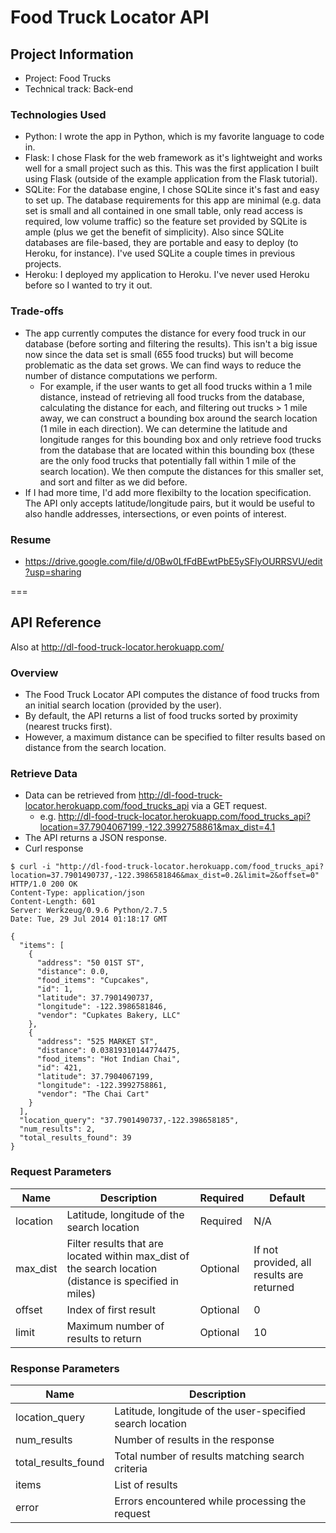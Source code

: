 Food Truck Locator API
===

## Project Information
* Project: Food Trucks
* Technical track: Back-end

### Technologies Used
* Python: I wrote the app in Python, which is my favorite language to code in.
* Flask: I chose Flask for the web framework as it's lightweight and works well for a small project such as this. This was the first application I built using Flask (outside of the example application from the Flask tutorial).
* SQLite: For the database engine, I chose SQLite since it's fast and easy to set up. The database requirements for this app are minimal (e.g. data set is small and all contained in one small table, only read access is required, low volume traffic) so the feature set provided by SQLite is ample (plus we get the benefit of simplicity). Also since SQLite databases are file-based, they are portable and easy to deploy (to Heroku, for instance). I've used SQLite a couple times in previous projects.
* Heroku: I deployed my application to Heroku. I've never used Heroku before so I wanted to try it out.


### Trade-offs
* The app currently computes the distance for every food truck in our database (before sorting and filtering the results). This isn't a big issue now since the data set is small (655 food trucks) but will become problematic as the data set grows. We can find ways to reduce the number of distance computations we perform.
  * For example, if the user wants to get all food trucks within a 1 mile distance, instead of retrieving all food trucks from the database, calculating the distance for each, and filtering out trucks > 1 mile away, we can construct a bounding box around the search location (1 mile in each direction). We can determine the latitude and longitude ranges for this bounding box and only retrieve food trucks from the database that are located within this bounding box (these are the only food trucks that potentially fall within 1 mile of the search location). We then compute the distances for this smaller set, and sort and filter as we did before.
* If I had more time, I'd add more flexibilty to the location specification. The API only accepts latitude/longitude pairs, but it would be useful to also handle addresses, intersections, or even points of interest. 


### Resume
* https://drive.google.com/file/d/0Bw0LfFdBEwtPbE5ySFlyOURRSVU/edit?usp=sharing

===

## API Reference

Also at http://dl-food-truck-locator.herokuapp.com/

### Overview
* The Food Truck Locator API computes the distance of food trucks from an initial search location (provided by the user).
* By default, the API returns a list of food trucks sorted by proximity (nearest trucks first).
* However, a maximum distance can be specified to filter results based on distance from the search location.

### Retrieve Data
* Data can be retrieved from http://dl-food-truck-locator.herokuapp.com/food_trucks_api via a GET request.
  * e.g. http://dl-food-truck-locator.herokuapp.com/food_trucks_api?location=37.7904067199,-122.3992758861&max_dist=4.1
* The API returns a JSON response.
* Curl response
```
$ curl -i "http://dl-food-truck-locator.herokuapp.com/food_trucks_api?location=37.7901490737,-122.3986581846&max_dist=0.2&limit=2&offset=0"
HTTP/1.0 200 OK
Content-Type: application/json
Content-Length: 601
Server: Werkzeug/0.9.6 Python/2.7.5
Date: Tue, 29 Jul 2014 01:18:17 GMT

{
  "items": [
    {
      "address": "50 01ST ST", 
      "distance": 0.0, 
      "food_items": "Cupcakes", 
      "id": 1, 
      "latitude": 37.7901490737, 
      "longitude": -122.3986581846, 
      "vendor": "Cupkates Bakery, LLC"
    }, 
    {
      "address": "525 MARKET ST", 
      "distance": 0.03819310144774475, 
      "food_items": "Hot Indian Chai", 
      "id": 421, 
      "latitude": 37.7904067199, 
      "longitude": -122.3992758861, 
      "vendor": "The Chai Cart"
    }
  ], 
  "location_query": "37.7901490737,-122.398658185", 
  "num_results": 2, 
  "total_results_found": 39
}
```

### Request Parameters
|Name|Description|Required|Default|
|---|-------|-----|-------|
|location|Latitude, longitude of the search location|Required|N/A|
|max_dist|Filter results that are located within max_dist of the search location (distance is specified in miles)|Optional|If not provided, all results are returned|
|offset|Index of first result|Optional|0|
|limit|Maximum number of results to return|Optional|10|


### Response Parameters
| Name | Description |
| ----- | ---------- |
| location_query	| Latitude, longitude of the user-specified search location |
| num_results | Number of results in the response |
| total_results_found | Total number of results matching search criteria |
| items | List of results |
| error | Errors encountered while processing the request |


